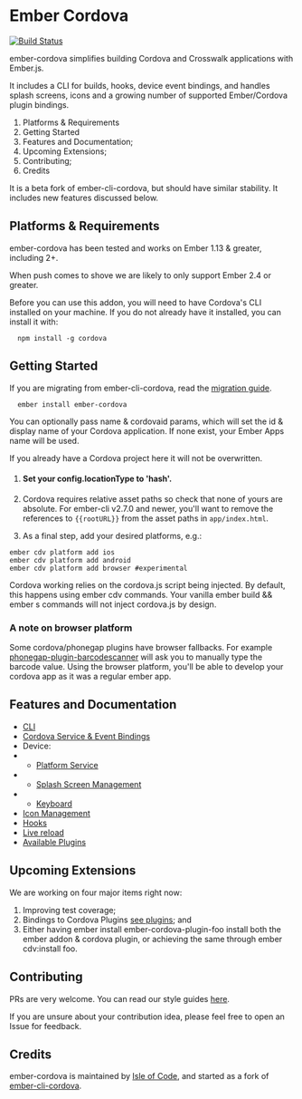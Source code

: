 # Ember Cordova

[![Build Status](https://travis-ci.org/isleofcode/ember-cordova.svg?branch=feat%2Ftravis)](https://travis-ci.org/isleofcode/ember-cordova)

ember-cordova simplifies building Cordova and Crosswalk applications with Ember.js.

It includes a CLI for builds, hooks, device event bindings, and handles splash screens, icons and a growing number of supported Ember/Cordova plugin bindings.

1. Platforms & Requirements
2. Getting Started
3. Features and Documentation;
4. Upcoming Extensions;
5. Contributing;
6. Credits

It is a beta fork of ember-cli-cordova, but should have similar
stability. It includes new features discussed below.

## Platforms & Requirements

ember-cordova has been tested and works on Ember 1.13 &
greater, including 2+.

When push comes to shove we are likely to only support Ember 2.4 or
greater.

Before you can use this addon, you will need to have Cordova's CLI installed on your machine. If you do not already have it installed, you can install it with:

```
  npm install -g cordova
```

## Getting Started

If you are migrating from ember-cli-cordova, read the [migration
guide](docs/migration-from-ember-cli.md).


```cli
  ember install ember-cordova
```

You can optionally pass name & cordovaid params, which will set the id &
display name of your Cordova application. If none exist, your Ember Apps
name will be used.

If you already have a Cordova project here it will not be overwritten.

1. #### Set your config.locationType to 'hash'.

2. Cordova requires relative asset paths so check that none of yours are absolute. For ember-cli v2.7.0 and newer, you'll want to remove the references to `{{rootURL}}` from the asset paths in `app/index.html`.

3. As a final step, add your desired platforms, e.g.:

```cli
ember cdv platform add ios
ember cdv platform add android
ember cdv platform add browser #experimental
```

Cordova working relies on the cordova.js script being injected. By default, this happens using ember cdv commands. Your vanilla ember build && ember s commands will not inject cordova.js by design.

### A note on browser platform

Some cordova/phonegap plugins have browser fallbacks. For example [phonegap-plugin-barcodescanner](https://github.com/phonegap/phonegap-plugin-barcodescanner) will ask you to manually type the barcode value. Using the browser platform, you'll be able to develop your cordova app as it was a regular ember app.

## Features and Documentation

* [CLI](docs/cli.md)
* [Cordova Service & Event Bindings](docs/services/cordova.md)
* Device:
*  *  [Platform Service](docs/services/platform.md)
*  *  [Splash Screen Management](docs/services/splashscreen.md)
*  *  [Keyboard](docs/keyboard.md)
* [Icon Management](docs/services/icons.md)
* [Hooks](docs/hooks.md)
* [Live reload](docs/livereload.md)
* [Available Plugins](docs/plugins.md)

## Upcoming Extensions

We are working on four major items right now:

1. Improving test coverage;
2. Bindings to Cordova Plugins [see plugins](docs/plugins.md); and
3. Either having ember install ember-cordova-plugin-foo install both the
ember addon & cordova plugin, or achieving the same through ember
cdv:install foo.

## Contributing

PRs are very welcome. You can read our style guides [here](https://github.com/isleofcode/style-guide).

If you are unsure about your contribution idea, please feel free to
open an Issue for feedback.

## Credits

ember-cordova is maintained by [Isle of Code](https://isleofcode.com), and started as a fork of [ember-cli-cordova](https://github.com/poetic/ember-cli-cordova).
